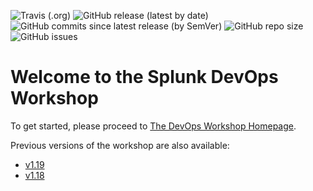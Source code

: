 ![Travis (.org)](https://img.shields.io/travis/signalfx/devops-workshop)
![GitHub release (latest by date)](https://img.shields.io/github/v/release/signalfx/devops-workshop)
![GitHub commits since latest release (by SemVer)](https://img.shields.io/github/commits-since/signalfx/devops-workshop/latest)
![GitHub repo size](https://img.shields.io/github/repo-size/signalfx/devops-workshop)
![GitHub issues](https://img.shields.io/github/issues/signalfx/devops-workshop)

# Welcome to the Splunk DevOps Workshop

To get started, please proceed to [The DevOps Workshop Homepage](https://signalfx.github.io/devops-workshop/latest/).

Previous versions of the workshop are also available:
- [v1.19](https://signalfx.github.io/devops-workshop/v1.19/)
- [v1.18](https://signalfx.github.io/devops-workshop/v1.18/)
